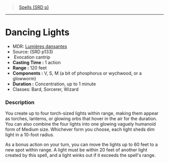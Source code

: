 ﻿---
!SpellItem
Family: SpellVO
Level: cantrip
Type: Evocation
CastingTime: 1 action
Range: 120 feet
Components: V, S, M (a bit of phosphorus or wychwood, or a glowworm)
Duration: Concentration, up to 1 minute
Classes: Bard, Sorcerer, Wizard
Id: spells_vo.md#dancing-lights
ParentLink: spells_vo.md#spells-srd-p
Name: Dancing Lights
ParentName: Spells (SRD p)
NameLevel: 1
AltName: '[Lumières dansantes](hd_spells_lumieres_dansantes.md)'
Source: (SRD p133)
Attributes: {}
AttributesDictionary: >+
  {}

---
> [Spells (SRD p)](srd_spells.md)

---

# Dancing Lights

- MDR: [Lumières dansantes](hd_spells_lumieres_dansantes.md)
- Source: (SRD p133)
-  Evocation cantrip
- **Casting Time :** 1 action
- **Range :** 120 feet
- **Components :** V, S, M (a bit of phosphorus or wychwood, or a glowworm)
- **Duration :** Concentration, up to 1 minute
- Classes: Bard, Sorcerer, Wizard

### Description

You create up to four torch-sized lights within range, making them appear as torches, lanterns, or glowing orbs that hover in the air for the duration. You can also combine the four lights into one glowing vaguely humanoid form of Medium size. Whichever form you choose, each light sheds dim light in a 10-foot radius.

As a bonus action on your turn, you can move the lights up to 60 feet to a new spot within range. A light must be within 20 feet of another light created by this spell, and a light winks out if it exceeds the spell's range.

